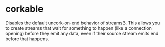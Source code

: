 corkable
========

Disables the default uncork-on-end behavior of streams3.  This allows you to create streams that wait for something to happen (like a connection opening) before they emit any data, even if their source stream emits end before that happens.
